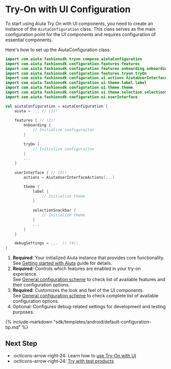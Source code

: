 # Try-On with UI Configuration

To start using Aiuta Try On with UI components, you need to create an instance of the `AiutaConfiguration` class. This class serves as the main configuration point for the UI components and requires configuration of essential components.

Here's how to set up the AiutaConfiguration class:

```kotlin
import com.aiuta.fashionsdk.tryon.compose.aiutaConfiguration
import com.aiuta.fashionsdk.configuration.features.features
import com.aiuta.fashionsdk.configuration.features.onboarding.onboarding
import com.aiuta.fashionsdk.configuration.features.tryon.tryOn
import com.aiuta.fashionsdk.configuration.ui.actions.AiutaUserInterfaceActions
import com.aiuta.fashionsdk.configuration.ui.theme.label.label
import com.aiuta.fashionsdk.configuration.ui.theme.theme
import com.aiuta.fashionsdk.configuration.ui.theme.selection.selectionSnackbar
import com.aiuta.fashionsdk.configuration.ui.userInterface

val aiutaConfiguration = aiutaConfiguration {
    aiuta = ... // (1)!
    
    features { // (2)!
        onboarding {
            // Initialize configuraiton
        }
        
        tryOn {
            // Initialize configuraiton
        }
        ...
    }
    
    userInterface { // (3)!
        actions = AiutaUserInterfaceActions(...)

        theme {
            label {
                // Initialize theme
            }
            
            selectionSnackbar {
                // Initialize theme
            }
            ...
        }
    }

    debugSettings = ...  // (4)!
}
```

1. __Required__: Your initialized Aiuta instance that provides core functionality.  
See [Getting started with Aiuta](/sdk/android/base/aiuta-getting-started/) guide for details.
2. __Required__: Controls which features are enabled in your try-on experience.  
See [General configuration scheme](/sdk/about/developer/configuration/#features) to check list of available features and their configuration options.
3. __Required__: Customizes the look and feel of the UI components.  
See [General configuration scheme](/sdk/about/developer/configuration/#user-interface) to check complete list of available configuration options.
4. Optional: Configures debug-related settings for development and testing purposes.

{% include-markdown "sdk/templates/android/default-configuration-tip.md" %}

## Next Step

<div class="grid cards" markdown>

- :octicons-arrow-right-24: Learn how to [use Try-On with UI](/sdk/android/tryon-ui/basic-usage.md)
- :octicons-arrow-right-24: [Try with test products](/sdk/android/tryon-ui/quick-test.md)

</div>
